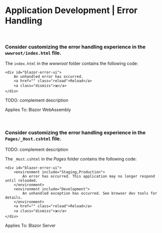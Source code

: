 ﻿# Application Development | Error Handling

<br>


### Consider customizing the error handling experience in the `wwwroot/index.html` file.

The `index.html` in the _wwwroot_ folder contains the following code:

```
<div id="blazor-error-ui">
    An unhandled error has occurred.
    <a href="" class="reload">Reload</a>
    <a class="dismiss">🗙</a>
</div>
```

TODO: complement description

Applies To: Blazor WebAssembly
<br><br><br>


### Consider customizing the error handling experience in the `Pages/_Host.cshtml` file.

TODO: complement description

The `_Host.cshtml` in the _Pages_ folder contains the following code:

```
<div id="blazor-error-ui">
    <environment include="Staging,Production">
        An error has occurred. This application may no longer respond until reloaded.
    </environment>
    <environment include="Development">
        An unhandled exception has occurred. See browser dev tools for details.
    </environment>
    <a href="" class="reload">Reload</a>
    <a class="dismiss">🗙</a>
</div>
```

Applies To: Blazor Server
<br>